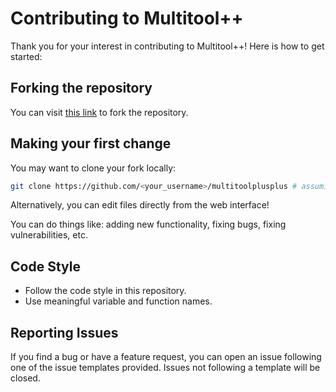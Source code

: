 # Contributing to Multitool++
Thank you for your interest in contributing to Multitool++! Here is how to get started:
## Forking the repository
You can visit [this link](https://github.com/benja2998/multitoolplusplus/fork) to fork the repository.
## Making your first change
You may want to clone your fork locally:
```bash
git clone https://github.com/<your_username>/multitoolplusplus # assuming you didn't change the name
```
Alternatively, you can edit files directly from the web interface!

You can do things like: adding new functionality, fixing bugs, fixing vulnerabilities, etc.
## Code Style
- Follow the code style in this repository.
- Use meaningful variable and function names.
## Reporting Issues
If you find a bug or have a feature request, you can open an issue following one of the issue templates provided. Issues not following a template will be closed.

